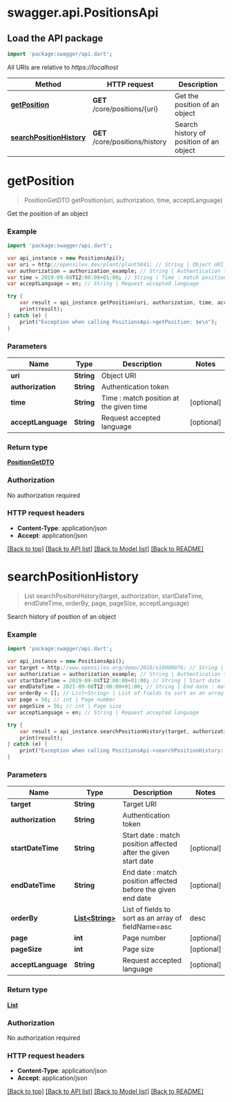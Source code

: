 # swagger.api.PositionsApi

## Load the API package
```dart
import 'package:swagger/api.dart';
```

All URIs are relative to *https://localhost*

Method | HTTP request | Description
------------- | ------------- | -------------
[**getPosition**](PositionsApi.md#getPosition) | **GET** /core/positions/{uri} | Get the position of an object
[**searchPositionHistory**](PositionsApi.md#searchPositionHistory) | **GET** /core/positions/history | Search history of position of an object


# **getPosition**
> PositionGetDTO getPosition(uri, authorization, time, acceptLanguage)

Get the position of an object



### Example 
```dart
import 'package:swagger/api.dart';

var api_instance = new PositionsApi();
var uri = http://opensilex.dev/plant/plant5841; // String | Object URI
var authorization = authorization_example; // String | Authentication token
var time = 2019-09-08T12:00:00+01:00; // String | Time : match position at the given time
var acceptLanguage = en; // String | Request accepted language

try { 
    var result = api_instance.getPosition(uri, authorization, time, acceptLanguage);
    print(result);
} catch (e) {
    print("Exception when calling PositionsApi->getPosition: $e\n");
}
```

### Parameters

Name | Type | Description  | Notes
------------- | ------------- | ------------- | -------------
 **uri** | **String**| Object URI | 
 **authorization** | **String**| Authentication token | 
 **time** | **String**| Time : match position at the given time | [optional] 
 **acceptLanguage** | **String**| Request accepted language | [optional] 

### Return type

[**PositionGetDTO**](PositionGetDTO.md)

### Authorization

No authorization required

### HTTP request headers

 - **Content-Type**: application/json
 - **Accept**: application/json

[[Back to top]](#) [[Back to API list]](../README.md#documentation-for-api-endpoints) [[Back to Model list]](../README.md#documentation-for-models) [[Back to README]](../README.md)

# **searchPositionHistory**
> List<PositionGetDTO> searchPositionHistory(target, authorization, startDateTime, endDateTime, orderBy, page, pageSize, acceptLanguage)

Search history of position of an object



### Example 
```dart
import 'package:swagger/api.dart';

var api_instance = new PositionsApi();
var target = http://www.opensilex.org/demo/2018/o18000076; // String | Target URI
var authorization = authorization_example; // String | Authentication token
var startDateTime = 2019-09-08T12:00:00+01:00; // String | Start date : match position affected after the given start date
var endDateTime = 2021-09-08T12:00:00+01:00; // String | End date : match position affected before the given end date
var orderBy = []; // List<String> | List of fields to sort as an array of fieldName=asc|desc
var page = 56; // int | Page number
var pageSize = 56; // int | Page size
var acceptLanguage = en; // String | Request accepted language

try { 
    var result = api_instance.searchPositionHistory(target, authorization, startDateTime, endDateTime, orderBy, page, pageSize, acceptLanguage);
    print(result);
} catch (e) {
    print("Exception when calling PositionsApi->searchPositionHistory: $e\n");
}
```

### Parameters

Name | Type | Description  | Notes
------------- | ------------- | ------------- | -------------
 **target** | **String**| Target URI | 
 **authorization** | **String**| Authentication token | 
 **startDateTime** | **String**| Start date : match position affected after the given start date | [optional] 
 **endDateTime** | **String**| End date : match position affected before the given end date | [optional] 
 **orderBy** | [**List&lt;String&gt;**](String.md)| List of fields to sort as an array of fieldName&#x3D;asc|desc | [optional] 
 **page** | **int**| Page number | [optional] 
 **pageSize** | **int**| Page size | [optional] 
 **acceptLanguage** | **String**| Request accepted language | [optional] 

### Return type

[**List<PositionGetDTO>**](PositionGetDTO.md)

### Authorization

No authorization required

### HTTP request headers

 - **Content-Type**: application/json
 - **Accept**: application/json

[[Back to top]](#) [[Back to API list]](../README.md#documentation-for-api-endpoints) [[Back to Model list]](../README.md#documentation-for-models) [[Back to README]](../README.md)

